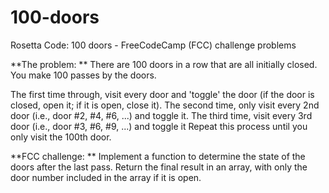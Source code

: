 # 100-doors
Rosetta Code: 100 doors - FreeCodeCamp (FCC) challenge problems

**The problem: **
There are 100 doors in a row that are all initially closed. You make 100 passes by the doors. 

The first time through, visit every door and 'toggle' the door (if the door is closed, open it; if it is open, close it). 
The second time, only visit every 2nd door (i.e., door #2, #4, #6, ...) and toggle it. 
The third time, visit every 3rd door (i.e., door #3, #6, #9, ...) and toggle it
Repeat this process until you only visit the 100th door.

**FCC challenge: **
Implement a function to determine the state of the doors after the last pass. 
Return the final result in an array, with only the door number included in the array if it is open.
